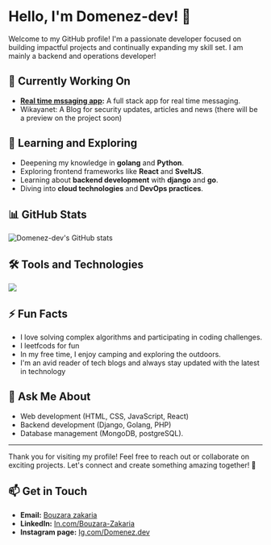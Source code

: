 # Hello, I'm Domenez-dev! 👋

Welcome to my GitHub profile! I'm a passionate developer focused on building impactful projects and continually expanding my skill set.
I am mainly a backend and operations developer!

## 🔭 Currently Working On

- **[Real time mssaging app](https://github.com/Domenez-dev/end-to-end-encrypted-real-time-messaging-app):** A full stack app for real time messaging.
- Wikayanet: A Blog for security updates, articles and news (there will be a preview on the project soon)

## 🌱 Learning and Exploring

- Deepening my knowledge in **golang** and **Python**.
- Exploring frontend frameworks like **React** and **SveltJS**.
- Learning about **backend development** with **django** and **go**.
- Diving into **cloud technologies** and **DevOps practices**.

## 📊 GitHub Stats

![Domenez-dev's GitHub stats](https://github-readme-stats.vercel.app/api?username=Domenez-dev&show_icons=true&theme=radical)

## 🛠️ Tools and Technologies

<p align="left">
  <img src="https://skillicons.dev/icons?i=go,py,django,js,ts,react,next,php,arch,neovim,vim,bash,aws,c,docker,azure,git,github,kubernetes,jenkins,mongodb,mysql,postgres,graphql,svelte,obsidian,electron,redis,md,yaml,joomla" />
</p>

## ⚡ Fun Facts

- I love solving complex algorithms and participating in coding challenges.
- I leetfcods for fun
- In my free time, I enjoy camping and exploring the outdoors.
- I'm an avid reader of tech blogs and always stay updated with the latest in technology

## 💬 Ask Me About

- Web development (HTML, CSS, JavaScript, React)
- Backend development (Django, Golang, PHP)
- Database management (MongoDB, postgreSQL).

---
Thank you for visiting my profile! Feel free to reach out or collaborate on exciting projects. Let's connect and create something amazing together! 🚀

## 📫 Get in Touch

- **Email:** [Bouzara zakaria](mailto:bouzara.zakaria.25@gmail.com)
- **LinkedIn:** [In.com/Bouzara-Zakaria](https://www.linkedin.com/in/bouzara-zakaria)
- **Instagram page:** [Ig.com/Domenez.dev](https://www.instagram.com/domenez_dev/)
